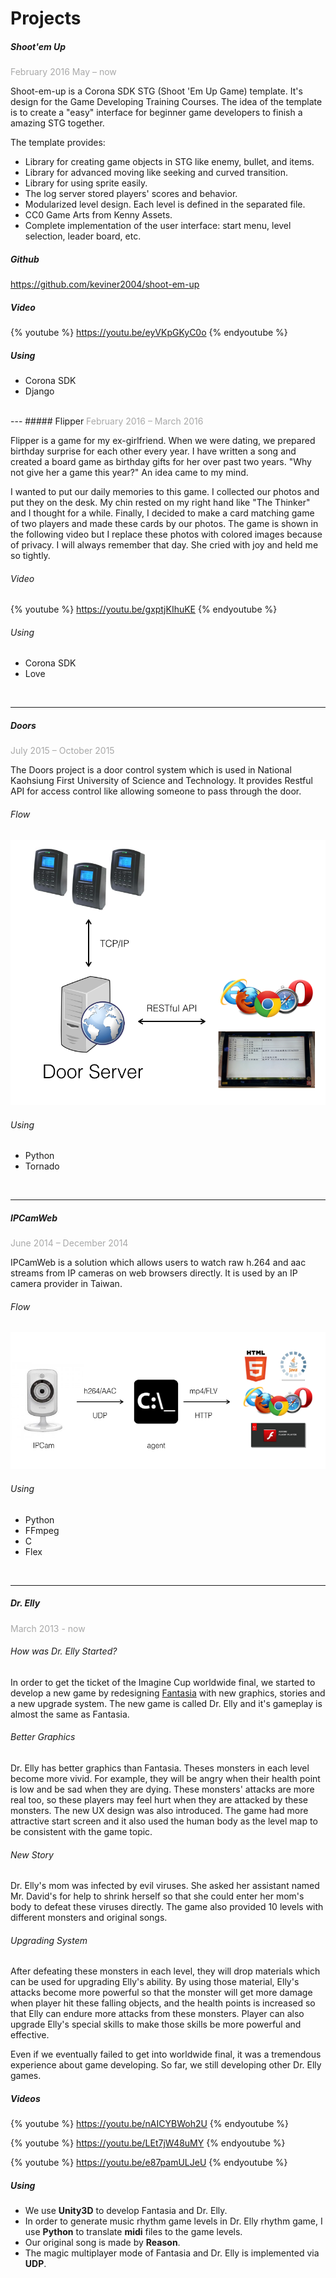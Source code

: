 # Projects

##### Shoot'em Up
<font color="darkgrey">February 2016 May – now</font>
<br />

Shoot-em-up is a Corona SDK STG (Shoot 'Em Up Game) template. It's design for the Game Developing Training Courses. The idea of the template is to create a "easy" interface for beginner game developers to finish a amazing STG together.

The template provides:

* Library for creating game objects in STG like enemy, bullet, and items.
* Library for advanced moving like seeking and curved transition.
* Library for using sprite easily.
* The log server stored players' scores and behavior.
* Modularized level design. Each level is defined in the separated file.
* CC0 Game Arts from Kenny Assets.
* Complete implementation of the user interface: start menu, level selection, leader board, etc.

##### Github

https://github.com/keviner2004/shoot-em-up
##### Video
{% youtube %}
https://youtu.be/eyVKpGKyC0o
{% endyoutube %}
##### Using

* Corona SDK
* Django
<br/>
---
##### Flipper
<font color="darkgrey">February 2016 – March 2016</font>
<br />

Flipper is a game for my ex-girlfriend. When we were dating, we prepared birthday surprise for each other every year. I have written a song and created a board game as birthday gifts for her over past two years. "Why not give her a game this year?" An idea came to my mind. 

I wanted to put our daily memories to this game. I collected our photos and put they on the desk. My chin rested on my right hand like "The Thinker" and I thought for a while. Finally, I decided to make a card matching game of two players and made these cards by our photos. The game is shown in the following video but I replace these photos with colored images because of privacy. I will always remember that day. She cried with joy and held me so tightly.

###### Video
{% youtube %}
https://youtu.be/gxptjKIhuKE
{% endyoutube %}

###### Using
* Corona SDK
* Love
<br />

---
##### Doors
<font color="darkgrey">July 2015 – October 2015</font>
<br />

 The Doors project is a door control system which is used in National Kaohsiung First University of Science and Technology. It provides Restful API for access control like allowing someone to pass through the door.
<br />

###### Flow

![](assets/door-1.png)

###### Using
* Python
* Tornado
<br />

---
##### IPCamWeb
<font color="darkgrey">June 2014 – December 2014</font>
<br />

IPCamWeb is a solution which allows users to watch raw h.264 and aac streams from IP cameras on web browsers directly. It is used by an IP camera provider in Taiwan.
###### Flow
![](assets/ipcamweb.png)
<br />
###### Using
* Python
* FFmpeg
* C
* Flex
<br />

---

##### Dr. Elly
<font color="darkgrey">March 2013 - now</font>
<br />
###### How was Dr. Elly Started?

In order to get the ticket of the Imagine Cup worldwide final, we started to develop a new game by redesigning <a href = "awards.html#fantasia">Fantasia</a> with new graphics, stories and a new upgrade system. The new game is called Dr. Elly and it's gameplay is almost the same as Fantasia. 

###### Better Graphics

Dr. Elly has better graphics than Fantasia. Theses monsters in each level become more vivid. For example, they will be angry when their health point is low and be sad when they are dying. These monsters' attacks are more real too, so these players may feel hurt when they are attacked by these monsters. The new UX design was also introduced. The game had more attractive start screen and it also used the human body as the level map to be consistent with the game topic.

###### New Story

Dr. Elly's mom was infected by evil viruses. She asked her assistant named Mr. David's for help to shrink herself so that she could enter her mom's body to defeat these viruses directly. The game also provided 10 levels with different monsters and original songs.

###### Upgrading System

After defeating these monsters in each level, they will drop materials which can be used for upgrading Elly's ability. By using those material, Elly's attacks become more powerful so that the monster will get more damage when player hit these falling objects, and the health points is increased so that Elly can endure more attacks from these monsters. Player can also upgrade Elly's special skills to make those skills be more powerful and effective.

Even if we eventually failed to get into worldwide final, it was a tremendous experience about game developing. So far, we still developing other Dr. Elly games.

##### Videos
{% youtube %}
https://youtu.be/nAICYBWoh2U
{% endyoutube %}

{% youtube %}
https://youtu.be/LEt7jW48uMY
{% endyoutube %}

{% youtube %}
https://youtu.be/e87pamULJeU
{% endyoutube %}

##### Using
* We use **Unity3D** to develop Fantasia and Dr. Elly. 
* In order to generate music rhythm game levels in Dr. Elly rhythm game, I use **Python** to translate **midi** files to the game levels.
* Our original song is made by **Reason**.
* The magic multiplayer mode of Fantasia and Dr. Elly is implemented via **UDP**.
<br />










